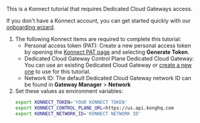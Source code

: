 This is a Konnect tutorial that requires Dedicated Cloud Gateways access.

If you don't have a Konnect account, you can get started quickly with our [onboarding wizard](https://konghq.com/products/kong-konnect/register?utm_medium=referral&utm_source=docs).

1. The following Konnect items are required to complete this tutorial:
    * Personal access token (PAT): Create a new personal access token by opening the [Konnect PAT page](https://cloud.konghq.com/global/account/tokens) and selecting **Generate Token**.
    * Dedicated Cloud Gateway Control Plane Dedicated Cloud Gateway: You can use an existing Dedicated Cloud Gateway or [create a new one](https://cloud.konghq.com/gateway-manager/create-control-plane) to use for this tutorial.
    * Network ID: The default Dedicated Cloud Gateway network ID can be found in **Gateway Manager** > **Network**
2. Set these values as environment variables:
    ```sh
    export KONNECT_TOKEN='YOUR KONNECT TOKEN'
    export KONNECT_CONTROL_PLANE_URL=https://us.api.konghq.com
    export KONNECT_NETWORK_ID='KONNECT NETWORK ID'
    ```

<!--
You will also need a Personal Access Token: 
Create a new personal access token by opening the [Konnect PAT page](https://cloud.konghq.com/global/account/tokens) and selecting **Generate Token**.

Then save that token as an environment variable and your Control Plane URL as environment variables:

```sh
export KONNECT_TOKEN='YOUR KONNECT TOKEN'
export KONNECT_CONTROL_PLANE_URL=https://us.api.konghq.com
```

Create a Control Plane for Dedicated Cloud Gateways:

    {% konnect_api_request %}
    url: /v2/control-planes
    status_code: 201
    method: POST
    body:
      name: cloud-gateway-control-plane
      description: A test control plane for Dedicated Cloud Gateways.
      cluster_type: CLUSTER_TYPE_CONTROL_PLANE
      cloud_gateway: true
      proxy_urls:
        - host: example.com
          port: 443
          protocol: https
    {% endkonnect_api_request %}

From the response body, export the `control_plane_id`:

```sh
export CONTROL_PLANE_ID='3e812da0-7c34-4e79-9564-801fce356e5f'
```

Now, create a Dedicated Cloud Gateway network

{% konnect_api_request %}
url: /v2/cloud-gateways/networks
region: global
status_code: 201
method: GET
{% endkonnect_api_request %}

Save the result as an environment variable:

```sh
export NETWORK_ID='YOUR_NETWORK_ID'
```

    
Use the following endpoint to provision a Dedicated Cloud Gateway Data Plane:

    {% konnect_api_request %}
    url: /v2/cloud-gateways/configurations
    status_code: 201
    method: PUT
    body:
      control_plane_id: $CONTROL_PLANE_ID
      version: "3.6"
      control_plane_geo: us
      dataplane_groups:
        - provider: aws
          region: ap-northeast-1
          cloud_gateway_network_id: $NETWORK_ID
          autoscale:
            kind: autopilot
            base_rps: 100
    {% endkonnect_api_request %}
-->
